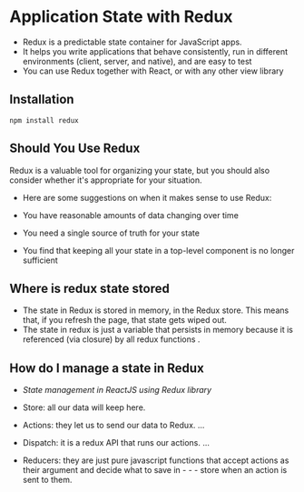 # Application State with Redux

- Redux is a predictable state container for JavaScript apps.
- It helps you write applications that behave consistently, run in different environments (client, server, and native), and are easy to test
- You can use Redux together with React, or with any other view library

## Installation

`npm install redux`

## Should You Use Redux

Redux is a valuable tool for organizing your state, but you should also consider whether it's appropriate for your situation.

- Here are some suggestions on when it makes sense to use Redux:

- You have reasonable amounts of data changing over time
- You need a single source of truth for your state
- You find that keeping all your state in a top-level component is no longer sufficient

## Where is redux state stored

- The state in Redux is stored in memory, in the Redux store. This means that, if you refresh the page, that state gets wiped out.
- The state in redux is just a variable that persists in memory because it is referenced (via closure) by all redux functions .

## How do I manage a state in Redux

- *State management in ReactJS using Redux library*

- Store: all our data will keep here.
- Actions: they let us to send our data to Redux. ...
- Dispatch: it is a redux API that runs our actions. ...
- Reducers: they are just pure javascript functions that accept actions as their argument and decide what to save in - - - store when an action is sent to them.
